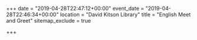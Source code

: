 +++
date = "2019-04-28T22:47:12+00:00"
event_date = "2019-04-28T22:46:34+00:00"
location = "David Kitson Library"
title = "English Meet and Greet"
sitemap_exclude = true

+++
